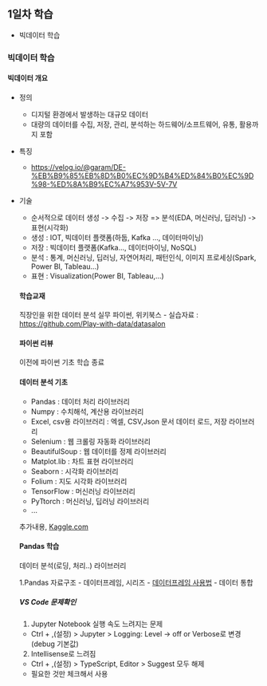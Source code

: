 ## 1일차 학습
- 빅데이터 학습

### 빅데이터 학습

#### 빅데이터 개요
- 정의
    - 디지털 환경에서 발생하는 대규모 데이터
    - 대량의 데이터를 수집, 저장, 관리, 분석하는 하드웨어/소프트웨어, 유통, 활용까지 포함

- 특징    
    - https://velog.io/@garam/DE-%EB%B9%85%EB%8D%B0%EC%9D%B4%ED%84%B0%EC%9D%98-%ED%8A%B9%EC%A7%953V-5V-7V

- 기술
    - 순서적으로 데이터 생성 -> 수집 -> 저장 => 분석(EDA, 머신러닝, 딥러닝) -> 표현(시각화)
    - 생성 : IOT, 빅데이터 플랫폼(하둡, Kafka ..., 데이터마이닝)
    - 저장 : 빅데이터 플랫폼(Kafka..., 데이터마이닝, NoSQL)
    - 분석 : 통계, 머신러닝, 딥러닝, 자연어처리, 패턴인식, 이미지 프로세싱(Spark, Power BI, Tableau...)
    - 표현 : Visualization(Power BI, Tableau,...)

    #### 학습교재
    직장인을 위한 데이터 분석 실무 파이썬, 위키북스
        - 실습자료 :  https://github.com/Play-with-data/datasalon

    #### 파이썬 리뷰
    이전에 파이썬 기초 학습 종료

    #### 데이터 분석 기초
    - Pandas : 데이터 처리 라이브러리
    - Numpy : 수치해석, 계산용 라이브러리
    - Excel, csv용 라이브러리 : 엑셀, CSV,Json 문서 데이터 로드, 저장 라이브러리
    - Selenium : 웹 크롤링 자동화 라이브러리
    - BeautifulSoup : 웹 데이터를 정제 라이브러리
    - Matplot.lib : 차트 표현 라이브러리
    - Seaborn : 시각화 라이브러리
    - Folium : 지도 시각화 라이브러리
    - TensorFlow : 머신러닝 라이브러리
    - PyTtorch : 머신러닝, 딥러닝 라이브러리
    - ...

    추가내용, [Kaggle.com](https://www.Kaggle.com)

    #### Pandas 학습
    데이터 분석(로딩, 처리..) 라이브러리

    1.Pandas 자료구조
        - 데이터프레임, 시리즈 
        - [데이터프레임 사용법](https://github.com/YoonChanWo0/bigdata-analysis-2024/blob/main/Day01.md)
        - 데이터 통합

    ##### VS Code 문제확인
    1. Jupyter Notebook 실행 속도 느려지는 문제
    - Ctrl + ,(설정) > Jupyter > Logging: Level -> off or Verbose로 변경(debug 기본값)
    2. Intellisense로 느려짐
    - Ctrl + ,(설정) > TypeScript, Editor > Suggest 모두 해제
    - 필요한 것만 체크해서 사용


